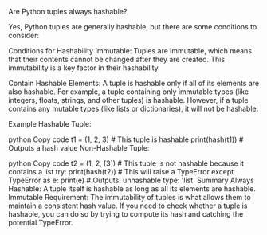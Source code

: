 Are Python tuples always hashable?

Yes, Python tuples are generally hashable, but there are some conditions to consider:

Conditions for Hashability
Immutable: Tuples are immutable, which means that their contents cannot be changed after they are created. This immutability is a key factor in their hashability.

Contain Hashable Elements: A tuple is hashable only if all of its elements are also hashable. For example, a tuple containing only immutable types (like integers, floats, strings, and other tuples) is hashable. However, if a tuple contains any mutable types (like lists or dictionaries), it will not be hashable.

Example
Hashable Tuple:

python
Copy code
t1 = (1, 2, 3)  # This tuple is hashable
print(hash(t1))  # Outputs a hash value
Non-Hashable Tuple:

python
Copy code
t2 = (1, 2, [3])  # This tuple is not hashable because it contains a list
try:
    print(hash(t2))  # This will raise a TypeError
except TypeError as e:
    print(e)  # Outputs: unhashable type: 'list'
Summary
Always Hashable: A tuple itself is hashable as long as all its elements are hashable.
Immutable Requirement: The immutability of tuples is what allows them to maintain a consistent hash value.
If you need to check whether a tuple is hashable, you can do so by trying to compute its hash and catching the potential TypeError.